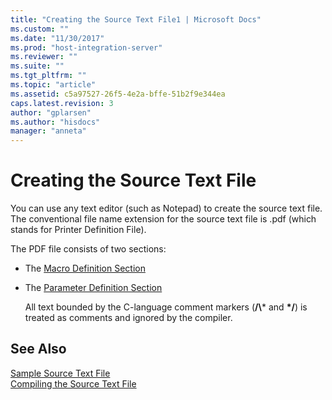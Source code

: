 ```yaml
---
title: "Creating the Source Text File1 | Microsoft Docs"
ms.custom: ""
ms.date: "11/30/2017"
ms.prod: "host-integration-server"
ms.reviewer: ""
ms.suite: ""
ms.tgt_pltfrm: ""
ms.topic: "article"
ms.assetid: c5a97527-26f5-4e2a-bffe-51b2f9e344ea
caps.latest.revision: 3
author: "gplarsen"
ms.author: "hisdocs"
manager: "anneta"
---
```

# Creating the Source Text File
You can use any text editor (such as Notepad) to create the source text file. The conventional file name extension for the source text file is .pdf (which stands for Printer Definition File).  
  
 The PDF file consists of two sections:  
  
- The [Macro Definition Section](../core/macro-definition-section1.md)  
  
- The [Parameter Definition Section](../core/parameter-definition-section2.md)  
  
  All text bounded by the C-language comment markers (**/\\*** and **\*/**) is treated as comments and ignored by the compiler.  
  
## See Also  
 [Sample Source Text File](../core/sample-source-text-file2.md)   
 [Compiling the Source Text File](../core/compiling-the-source-text-file2.md)